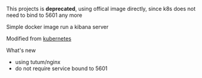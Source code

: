 
This projects is **deprecated**, using offical image directly, since k8s does not need to bind to 5601 any more

Simple docker image run a kibana server

Modified from [kubernetes](https://github.com/GoogleCloudPlatform/kubernetes/tree/master/contrib/logging/kibana-image)

What's new

* using tutum/nginx
* do not require service bound to 5601

